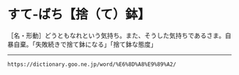 # すて‐ばち【捨（て）鉢】

［名・形動］どうともなれという気持ち。また、そうした気持ちであるさま。自暴自棄。「失敗続きで捨て鉢になる」「捨て鉢な態度」

---
`https://dictionary.goo.ne.jp/word/%E6%8D%A8%E9%89%A2/`
